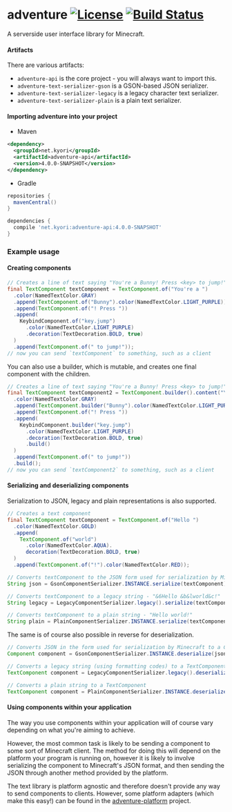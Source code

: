 # adventure [![License](https://img.shields.io/github/license/KyoriPowered/adventure.svg)](https://github.com/KyoriPowered/adventure/blob/master/license.txt) [![Build Status](https://travis-ci.org/KyoriPowered/adventure.svg?branch=master)](https://travis-ci.org/KyoriPowered/adventure)

A serverside user interface library for Minecraft.

#### Artifacts

There are various artifacts:

* `adventure-api` is the core project - you will always want to import this.
* `adventure-text-serializer-gson` is a GSON-based JSON serializer.
* `adventure-text-serializer-legacy` is a legacy character text serializer.
* `adventure-text-serializer-plain` is a plain text serializer.

#### Importing adventure into your project

* Maven
```xml
<dependency>
  <groupId>net.kyori</groupId>
  <artifactId>adventure-api</artifactId>
  <version>4.0.0-SNAPSHOT</version>
</dependency>
```
* Gradle
```gradle
repositories {
  mavenCentral()
}

dependencies {
  compile 'net.kyori:adventure-api:4.0.0-SNAPSHOT'
}
```

### Example usage

#### Creating components

```java
// Creates a line of text saying "You're a Bunny! Press <key> to jump!", with some colouring and styling.
final TextComponent textComponent = TextComponent.of("You're a ")
  .color(NamedTextColor.GRAY)
  .append(TextComponent.of("Bunny").color(NamedTextColor.LIGHT_PURPLE))
  .append(TextComponent.of("! Press "))
  .append(
    KeybindComponent.of("key.jump")
      .color(NamedTextColor.LIGHT_PURPLE)
      .decoration(TextDecoration.BOLD, true)
  )
  .append(TextComponent.of(" to jump!"));
// now you can send `textComponent` to something, such as a client
```

You can also use a builder, which is mutable, and creates one final component with the children.
```java
// Creates a line of text saying "You're a Bunny! Press <key> to jump!", with some colouring and styling.
final TextComponent textComponent2 = TextComponent.builder().content("You're a ")
  .color(NamedTextColor.GRAY)
  .append(TextComponent.builder("Bunny").color(NamedTextColor.LIGHT_PURPLE).build())
  .append(TextComponent.of("! Press "))
  .append(
    KeybindComponent.builder("key.jump")
      .color(NamedTextColor.LIGHT_PURPLE)
      .decoration(TextDecoration.BOLD, true)
      .build()
  )
  .append(TextComponent.of(" to jump!"))
  .build();
// now you can send `textComponent2` to something, such as a client
```

#### Serializing and deserializing components

Serialization to JSON, legacy and plain representations is also supported.

```java
// Creates a text component
final TextComponent textComponent = TextComponent.of("Hello ")
  .color(NamedTextColor.GOLD)
  .append(
    TextComponent.of("world")
      .color(NamedTextColor.AQUA).
      decoration(TextDecoration.BOLD, true)
  )
  .append(TextComponent.of("!").color(NamedTextColor.RED));

// Converts textComponent to the JSON form used for serialization by Minecraft.
String json = GsonComponentSerializer.INSTANCE.serialize(textComponent);

// Converts textComponent to a legacy string - "&6Hello &b&lworld&c!"
String legacy = LegacyComponentSerializer.legacy().serialize(textComponent, '&');

// Converts textComponent to a plain string - "Hello world!"
String plain = PlainComponentSerializer.INSTANCE.serialize(textComponent);
```

The same is of course also possible in reverse for deserialization.

```java
// Converts JSON in the form used for serialization by Minecraft to a Component
Component component = GsonComponentSerializer.INSTANCE.deserialize(json);

// Converts a legacy string (using formatting codes) to a TextComponent
TextComponent component = LegacyComponentSerializer.legacy().deserialize("&6Hello &b&lworld&c!", '&');

// Converts a plain string to a TextComponent
TextComponent component = PlainComponentSerializer.INSTANCE.deserialize("Hello world!");
```

#### Using components within your application

The way you use components within your application will of course vary depending on what you're aiming to achieve.

However, the most common task is likely to be sending a component to some sort of Minecraft client. The method for doing this will depend on the platform your program is running on, however it is likely to involve serializing the component to Minecraft's JSON format, and then sending the JSON through another method provided by the platform.

The text library is platform agnostic and therefore doesn't provide any way to send components to clients. However, some platform adapters (which make this easy!) can be found in the [adventure-platform](https://github.com/KyoriPowered/adventure-platform) project.

